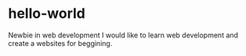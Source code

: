 # hello-world
Newbie in web development
I would like to learn web development and create a websites for beggining. 
